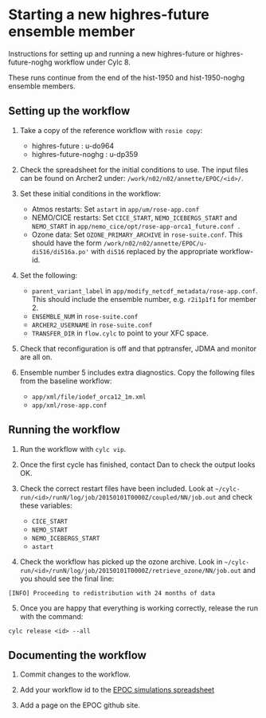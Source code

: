 # Starting a new highres-future ensemble member

Instructions for setting up and running a new highres-future or highres-future-noghg workflow under Cylc 8.

These runs continue from the end of the hist-1950 and hist-1950-noghg ensemble members. 

## Setting up the workflow 

1. Take a copy of the reference workflow with `rosie copy`: 
   * highres-future : u-do964
   * highres-future-noghg : u-dp359
  
2. Check the spreadsheet for the initial conditions to use. The input files can be found on Archer2 under: `/work/n02/n02/annette/EPOC/<id>/`.

3. Set these initial conditions in the workflow: 
   * Atmos restarts: Set `astart` in `app/um/rose-app.conf`
   * NEMO/CICE restarts: Set `CICE_START`, `NEMO_ICEBERGS_START` and `NEMO_START` in `app/nemo_cice/opt/rose-app-orca1_future.conf `.
   * Ozone data: Set `OZONE_PRIMARY_ARCHIVE` in `rose-suite.conf`. This should have the form `/work/n02/n02/annette/EPOC/u-di516/di516a.po'` with `di516` replaced by the appropriate workflow-id. 

4. Set the following:
   * `parent_variant_label` in `app/modify_netcdf_metadata/rose-app.conf`. This should include the ensemble number, e.g. `r2i1p1f1` for member 2. 
   * `ENSEMBLE_NUM` in `rose-suite.conf`
   * `ARCHER2_USERNAME` in `rose-suite.conf`
   * `TRANSFER_DIR` in `flow.cylc` to point to your XFC space.
  
6. Check that reconfiguration is off and that pptransfer, JDMA and monitor are all on.

7. Ensemble number 5 includes extra diagnostics. Copy the following files from the baseline workflow:
   * `app/xml/file/iodef_orca12_1m.xml`
   * `app/xml/rose-app.conf`

## Running the workflow 

1. Run the workflow with `cylc vip`. 

2. Once the first cycle has finished, contact Dan to check the output looks OK.

3. Check the correct restart files have been included. Look at `~/cylc-run/<id>/runN/log/job/20150101T0000Z/coupled/NN/job.out` and check these variables: 
   * `CICE_START`
   * `NEMO_START`
   * `NEMO_ICEBERGS_START`
   * `astart`

4. Check the workflow has picked up the ozone archive. Look in `~/cylc-run/<id>/runN/log/job/20150101T0000Z/retrieve_ozone/NN/job.out` and you should see the final line: 
```
[INFO] Proceeding to redistribution with 24 months of data
```

5. Once you are happy that everything is working correctly, release the run with the command:
```
cylc release <id> --all
``` 

## Documenting the workflow 

1. Commit changes to the workflow.
   
2. Add your workflow id to the [EPOC simulations spreadsheet](https://docs.google.com/spreadsheets/d/11OfKzAq017yA3WrXKD8w5n_yYrWW3_bsiEujvGQDy5k/edit?usp=sharing)
 
3. Add a page on the EPOC github site. 
